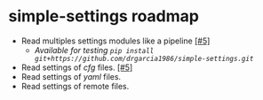 simple-settings roadmap
=======================

* Read multiples settings modules like a pipeline [[#5]](https://github.com/drgarcia1986/simple-settings/issues/5) 
	*  _Available for testing `pip install git+https://github.com/drgarcia1986/simple-settings.git`_
* Read settings of _cfg_ files. [[#5]](https://github.com/drgarcia1986/simple-settings/issues/5)
* Read settings of _yaml_ files.
* Read settings of remote files.
